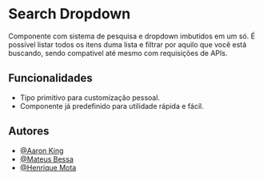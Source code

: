 
# Search Dropdown

Componente com sistema de pesquisa e dropdown imbutidos em um só. É possível listar todos os itens duma lista e filtrar por aquilo que você está buscando, sendo compativel até mesmo com requisições de APIs.
## Funcionalidades

- Tipo primitivo para customização pessoal.
- Componente já predefinido para utilidade rápida e fácil.


## Autores

- [@Aaron King](https://github.com/KingTimer12)
- [@Mateus Bessa](https://github.com/Mateusinbessa)
- [@Henrique Mota](https://github.com/henriquemota)